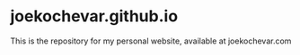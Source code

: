 # joekochevar.github.io
This is the repository for my personal website, available at joekochevar.com
